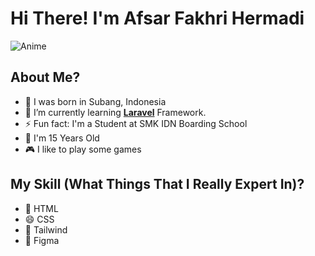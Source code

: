 # Hi There! I'm Afsar Fakhri Hermadi

![Anime](https://media.giphy.com/media/v1.Y2lkPTc5MGI3NjExdzA1M3VjNGJtbXh4eTduYW51M250NjAxbGNpNDVlcjY5N2RveTd3YyZlcD12MV9naWZzX3NlYXJjaCZjdD1n/a6pzK009rlCak/giphy.gif)

## About Me?
- 👀 I was born in Subang, Indonesia
- 🌱 I’m currently learning [**Laravel**](https://laravel.com) Framework.
- ⚡ Fun fact: I'm a Student at SMK IDN Boarding School
- 📌 I'm 15 Years Old
- 🎮 I like to play some games

## My Skill (What Things That I Really Expert In)?
- 🥱 HTML
- 😄 CSS 
- 🤣 Tailwind
- 🎨 Figma
